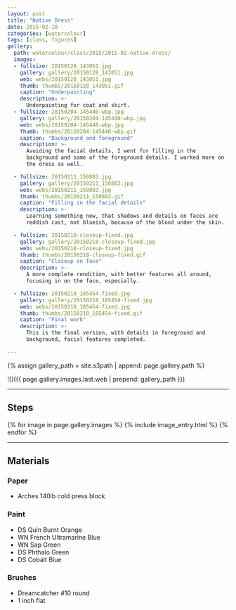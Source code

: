 ```yaml
---
layout: post
title: "Native Dress"
date: 2015-02-18
categories: [watercolour]
tags: [class, figures]
gallery:
  path: watercolour/class/2015/2015-02-native-dress/
  images:
  - fullsize: 20150128_143051.jpg
    gallery: gallery/20150128_143051.jpg
    web: webs/20150128_143051.jpg
    thumb: thumbs/20150128_143051.gif
    caption: "Underpainting"
    description: >-
      Underpainting for coat and skirt.
  - fullsize: 20150204-145440-wbp.jpg
    gallery: gallery/20150204-145440-wbp.jpg
    web: webs/20150204-145440-wbp.jpg
    thumb: thumbs/20150204-145440-wbp.gif
    caption: "Background and foreground"
    description: >-
      Avoiding the facial details, I went for filling in the
      background and some of the foreground details. I worked more on
      the dress as well.

  - fullsize: 20150211_150803.jpg
    gallery: gallery/20150211_150803.jpg
    web: webs/20150211_150803.jpg
    thumb: thumbs/20150211_150803.gif
    caption: "Filling in the facial details"
    description: >-
      Learning something new, that shadows and details on faces are
      reddish cast, not blueish, because of the blood under the skin.

  - fullsize: 20150218-closeup-fixed.jpg
    gallery: gallery/20150218-closeup-fixed.jpg
    web: webs/20150218-closeup-fixed.jpg
    thumb: thumbs/20150218-closeup-fixed.gif
    caption: "Closeup on face"
    description: >-
      A more complete rendition, with better features all around,
      focusing in on the face, especially.

  - fullsize: 20150218_185454-fixed.jpg
    gallery: gallery/20150218_185454-fixed.jpg
    web: webs/20150218_185454-fixed.jpg
    thumb: thumbs/20150218_185454-fixed.gif
    caption: "Final work"
    description: >-
      This is the final version, with details in foreground and
      background, facial features completed.

---
```


{% assign gallery_path = site.s3path | append: page.gallery.path %}

![]({{ page.gallery.images.last.web | prepend: gallery_path }})


*******

## Steps


{% for image in page.gallery.images %}
{% include image_entry.html %}
{% endfor %}

*******

## Materials

### Paper

* Arches 140lb cold press block

### Paint

* DS Quin Burnt Orange
* WN French Ultramarine Blue
* WN Sap Green
* DS Phthalo Green
* DS Cobalt Blue

### Brushes

* Dreamcatcher #10 round
* 1 inch flat
